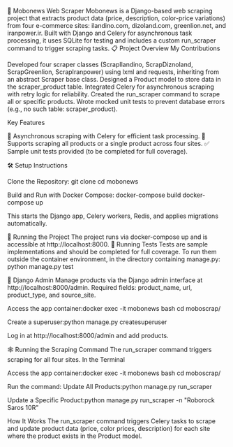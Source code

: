 🌟 Mobonews Web Scraper
Mobonews is a Django-based web scraping project that extracts product data (price, description, color-price variations) from four e-commerce sites: ilandino.com, dizoland.com, greenlion.net, and iranpower.ir. Built with Django and Celery for asynchronous task processing, it uses SQLite for testing and includes a custom run_scraper command to trigger scraping tasks.
📋 Project Overview
My Contributions

Developed four scraper classes (ScrapIlandino, ScrapDiznoland, ScrapGreenlion, ScrapIranpower) using lxml and requests, inheriting from an abstract Scraper base class.
Designed a Product model to store data in the scraper_product table.
Integrated Celery for asynchronous scraping with retry logic for reliability.
Created the run_scraper command to scrape all or specific products.
Wrote mocked unit tests to prevent database errors (e.g., no such table: scraper_product).

Key Features

🚀 Asynchronous scraping with Celery for efficient task processing.
🎯 Supports scraping all products or a single product across four sites.
✅ Sample unit tests provided (to be completed for full coverage).

🛠️ Setup Instructions

Clone the Repository:
git clone <repository-url>
cd mobonews


Build and Run with Docker Compose:
docker-compose build
docker-compose up

This starts the Django app, Celery workers, Redis, and applies migrations automatically.


🚀 Running the Project
The project runs via docker-compose up and is accessible at http://localhost:8000.
🧪 Running Tests
Tests are sample implementations and should be completed for full coverage. To run them outside the container environment, in the directory containing manage.py:
python manage.py test

🔐 Django Admin
Manage products via the Django admin interface at http://localhost:8000/admin. Required fields: product_name, url, product_type, and source_site.

Access the app container:docker exec -it mobonews bash
cd moboscrap/


Create a superuser:python manage.py createsuperuser


Log in at http://localhost:8000/admin and add products.

🕸️ Running the Scraping Command
The run_scraper command triggers scraping for all four sites.
In the Terminal

Access the app container:docker exec -it mobonews bash
cd moboscrap/


Run the command:
Update All Products:python manage.py run_scraper


Update a Specific Product:python manage.py run_scraper -n "Roborock Saros 10R"





How It Works
The run_scraper command triggers Celery tasks to scrape and update product data (price, color prices, description) for each site where the product exists in the Product model.
